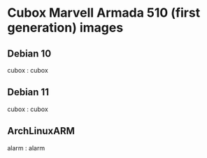# Cubox Marvell Armada 510 (first generation) images

## Debian 10
cubox : cubox

## Debian 11
cubox : cubox

## ArchLinuxARM
alarm : alarm
